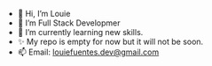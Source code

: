 - 👋 Hi, I’m Louie
- 👀 I’m Full Stack Developmer
- 🌱 I’m currently learning new skills.
- ✨ My repo is empty for now but it will not be soon.
- 📫 Email: louiefuentes.dev@gmail.com

<!---
Dev-Nothing/Dev-Nothing is a ✨ special ✨ repository because its `README.md` (this file) appears on your GitHub profile.
You can click the Preview link to take a look at your changes.
--->
